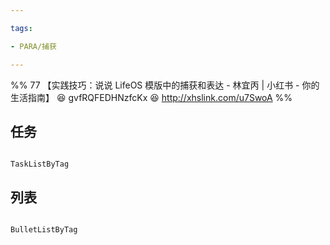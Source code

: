 ```yaml
---

tags:

- PARA/捕获

---
```

%% 77 【实践技巧：说说 LifeOS 模版中的捕获和表达 - 林宜丙 | 小红书 - 你的生活指南】 😆 gvfRQFEDHNzfcKx 😆 http://xhslink.com/u7SwoA %%
## 任务

```PeriodicPARA

TaskListByTag

```

  

## 列表

```PeriodicPARA

BulletListByTag

```